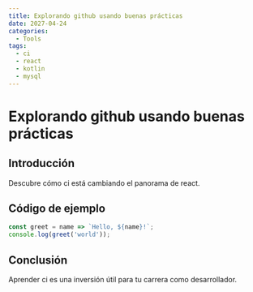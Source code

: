 ```yaml
---
title: Explorando github usando buenas prácticas
date: 2027-04-24
categories:
  - Tools
tags:
  - ci
  - react
  - kotlin
  - mysql
---
```


# Explorando github usando buenas prácticas

## Introducción

Descubre cómo ci está cambiando el panorama de react.

## Código de ejemplo

```javascript
const greet = name => `Hello, ${name}!`;
console.log(greet('world'));
```

## Conclusión

Aprender ci es una inversión útil para tu carrera como desarrollador.